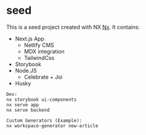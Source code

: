 # seed

This is a seed project created with NX [Nx](https://nx.dev).
It contains:

- Next.js App
  - Netlify CMS
  - MDX integration
  - TailwindCss
- Storybook
- Node.JS
  - Celebrate + Joi
- Husky

```
Dev:
nx storybook ui-components
nx serve app
nx serve backend

Custom Generators (Example):
nx workspace-generator new-article

```
